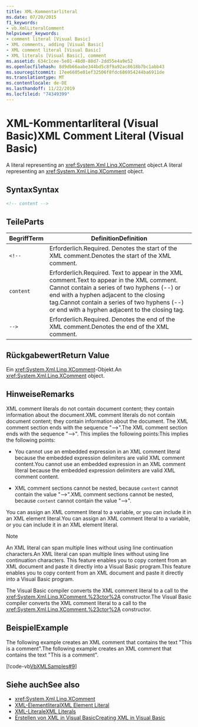 ```yaml
---
title: XML-Kommentarliteral
ms.date: 07/20/2015
f1_keywords:
- vb.XmlLiteralComment
helpviewer_keywords:
- comment literal [Visual Basic]
- XML comments, adding [Visual Basic]
- XML comment literal [Visual Basic]
- XML literals [Visual Basic], comment
ms.assetid: 634c1cee-5e01-48d0-88d7-2dd55e4a9e52
ms.openlocfilehash: 8d9db66aabe344bd5c8f9a92ac8618b7bc1abb43
ms.sourcegitcommit: 17ee6605e01ef32506f8fdc686954244ba6911de
ms.translationtype: MT
ms.contentlocale: de-DE
ms.lasthandoff: 11/22/2019
ms.locfileid: "74349399"
---
```

# <a name="xml-comment-literal-visual-basic"></a><span data-ttu-id="01a74-102">XML-Kommentarliteral (Visual Basic)</span><span class="sxs-lookup"><span data-stu-id="01a74-102">XML Comment Literal (Visual Basic)</span></span>
<span data-ttu-id="01a74-103">A literal representing an <xref:System.Xml.Linq.XComment> object.</span><span class="sxs-lookup"><span data-stu-id="01a74-103">A literal representing an <xref:System.Xml.Linq.XComment> object.</span></span>  
  
## <a name="syntax"></a><span data-ttu-id="01a74-104">Syntax</span><span class="sxs-lookup"><span data-stu-id="01a74-104">Syntax</span></span>  
  
```xml  
<!-- content -->  
```  
  
## <a name="parts"></a><span data-ttu-id="01a74-105">Teile</span><span class="sxs-lookup"><span data-stu-id="01a74-105">Parts</span></span>  
  
|<span data-ttu-id="01a74-106">Begriff</span><span class="sxs-lookup"><span data-stu-id="01a74-106">Term</span></span>|<span data-ttu-id="01a74-107">Definition</span><span class="sxs-lookup"><span data-stu-id="01a74-107">Definition</span></span>|  
|---|---|  
|`<!--`|<span data-ttu-id="01a74-108">Erforderlich.</span><span class="sxs-lookup"><span data-stu-id="01a74-108">Required.</span></span> <span data-ttu-id="01a74-109">Denotes the start of the XML comment.</span><span class="sxs-lookup"><span data-stu-id="01a74-109">Denotes the start of the XML comment.</span></span>|  
|`content`|<span data-ttu-id="01a74-110">Erforderlich.</span><span class="sxs-lookup"><span data-stu-id="01a74-110">Required.</span></span> <span data-ttu-id="01a74-111">Text to appear in the XML comment.</span><span class="sxs-lookup"><span data-stu-id="01a74-111">Text to appear in the XML comment.</span></span> <span data-ttu-id="01a74-112">Cannot contain a series of two hyphens (--) or end with a hyphen adjacent to the closing tag.</span><span class="sxs-lookup"><span data-stu-id="01a74-112">Cannot contain a series of two hyphens (--) or end with a hyphen adjacent to the closing tag.</span></span>|  
|`-->`|<span data-ttu-id="01a74-113">Erforderlich.</span><span class="sxs-lookup"><span data-stu-id="01a74-113">Required.</span></span> <span data-ttu-id="01a74-114">Denotes the end of the XML comment.</span><span class="sxs-lookup"><span data-stu-id="01a74-114">Denotes the end of the XML comment.</span></span>|  
  
## <a name="return-value"></a><span data-ttu-id="01a74-115">Rückgabewert</span><span class="sxs-lookup"><span data-stu-id="01a74-115">Return Value</span></span>  
 <span data-ttu-id="01a74-116">Ein <xref:System.Xml.Linq.XComment>-Objekt.</span><span class="sxs-lookup"><span data-stu-id="01a74-116">An <xref:System.Xml.Linq.XComment> object.</span></span>  
  
## <a name="remarks"></a><span data-ttu-id="01a74-117">Hinweise</span><span class="sxs-lookup"><span data-stu-id="01a74-117">Remarks</span></span>  
 <span data-ttu-id="01a74-118">XML comment literals do not contain document content; they contain information about the document.</span><span class="sxs-lookup"><span data-stu-id="01a74-118">XML comment literals do not contain document content; they contain information about the document.</span></span> <span data-ttu-id="01a74-119">The XML comment section ends with the sequence "-->".</span><span class="sxs-lookup"><span data-stu-id="01a74-119">The XML comment section ends with the sequence "-->".</span></span> <span data-ttu-id="01a74-120">This implies the following points:</span><span class="sxs-lookup"><span data-stu-id="01a74-120">This implies the following points:</span></span>  
  
- <span data-ttu-id="01a74-121">You cannot use an embedded expression in an XML comment literal because the embedded expression delimiters are valid XML comment content.</span><span class="sxs-lookup"><span data-stu-id="01a74-121">You cannot use an embedded expression in an XML comment literal because the embedded expression delimiters are valid XML comment content.</span></span>  
  
- <span data-ttu-id="01a74-122">XML comment sections cannot be nested, because `content` cannot contain the value "-->".</span><span class="sxs-lookup"><span data-stu-id="01a74-122">XML comment sections cannot be nested, because `content` cannot contain the value "-->".</span></span>  
  
 <span data-ttu-id="01a74-123">You can assign an XML comment literal to a variable, or you can include it in an XML element literal.</span><span class="sxs-lookup"><span data-stu-id="01a74-123">You can assign an XML comment literal to a variable, or you can include it in an XML element literal.</span></span>  
  
> [!NOTE]
> <span data-ttu-id="01a74-124">An XML literal can span multiple lines without using line continuation characters.</span><span class="sxs-lookup"><span data-stu-id="01a74-124">An XML literal can span multiple lines without using line continuation characters.</span></span> <span data-ttu-id="01a74-125">This feature enables you to copy content from an XML document and paste it directly into a Visual Basic program.</span><span class="sxs-lookup"><span data-stu-id="01a74-125">This feature enables you to copy content from an XML document and paste it directly into a Visual Basic program.</span></span>  
  
 <span data-ttu-id="01a74-126">The Visual Basic compiler converts the XML comment literal to a call to the <xref:System.Xml.Linq.XComment.%23ctor%2A> constructor.</span><span class="sxs-lookup"><span data-stu-id="01a74-126">The Visual Basic compiler converts the XML comment literal to a call to the <xref:System.Xml.Linq.XComment.%23ctor%2A> constructor.</span></span>  
  
## <a name="example"></a><span data-ttu-id="01a74-127">Beispiel</span><span class="sxs-lookup"><span data-stu-id="01a74-127">Example</span></span>  
 <span data-ttu-id="01a74-128">The following example creates an XML comment that contains the text "This is a comment".</span><span class="sxs-lookup"><span data-stu-id="01a74-128">The following example creates an XML comment that contains the text "This is a comment".</span></span>  
  
 [!code-vb[VbXMLSamples#9](~/samples/snippets/visualbasic/VS_Snippets_VBCSharp/VbXMLSamples/VB/XMLSamples4.vb#9)]  
  
## <a name="see-also"></a><span data-ttu-id="01a74-129">Siehe auch</span><span class="sxs-lookup"><span data-stu-id="01a74-129">See also</span></span>

- <xref:System.Xml.Linq.XComment>
- [<span data-ttu-id="01a74-130">XML-Elementliteral</span><span class="sxs-lookup"><span data-stu-id="01a74-130">XML Element Literal</span></span>](../../../visual-basic/language-reference/xml-literals/xml-element-literal.md)
- [<span data-ttu-id="01a74-131">XML-Literale</span><span class="sxs-lookup"><span data-stu-id="01a74-131">XML Literals</span></span>](../../../visual-basic/language-reference/xml-literals/index.md)
- [<span data-ttu-id="01a74-132">Erstellen von XML in Visual Basic</span><span class="sxs-lookup"><span data-stu-id="01a74-132">Creating XML in Visual Basic</span></span>](../../../visual-basic/programming-guide/language-features/xml/creating-xml.md)
